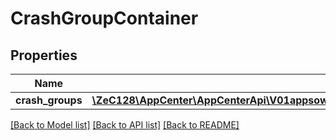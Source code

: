 # CrashGroupContainer

## Properties
Name | Type | Description | Notes
------------ | ------------- | ------------- | -------------
**crash_groups** | [**\ZeC128\AppCenter\AppCenterApi\V01appsownerNameappNameanalyticscrashGroupsCrashGroups[]**](V01appsownerNameappNameanalyticscrashGroupsCrashGroups.md) |  | 

[[Back to Model list]](../README.md#documentation-for-models) [[Back to API list]](../README.md#documentation-for-api-endpoints) [[Back to README]](../README.md)


